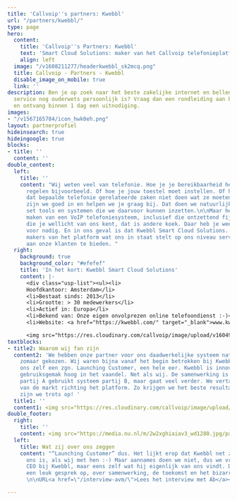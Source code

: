 ```yaml
---
title: 'Callvoip''s partners: Kwebbl'
url: "/partners/kwebbl/"
type: page
hero:
  content:
    title: 'Callvoip''s Partners: Kwebbl'
    text: 'Smart Cloud Solutions: maker van het Callvoip telefonieplatform'
    align: left
  image: "/v1608211277/headerkwebbl_sk2mcq.png"
  title: Callvoip - Partners - Kwebbl
  disable_image_on_mobile: true
  link: ''
description: Ben je op zoek naar het beste zakelijke internet en bellen aanbod waar
  service nog ouderwets persoonlijk is? Vraag dan een rondleiding aan bij Callvoip
  en ontvang binnen 1 dag een uitnodiging.
images:
- "/v1567165784/icon_hwk0eh.png"
layout: partnerprofiel
hideinsearch: true
hideingoogle: true
blocks:
- title: ''
  content: ''
double_content:
  left:
    title: ''
    content: "Wij weten veel van telefonie. Hoe je je bereikbaarheid het beste kunt
      regelen bijvoorbeeld. Of hoe je jouw toestel moet instellen. Of hoe het komt
      dat bepaalde telefonie gerelateerde zaken niet doen wat ze moeten doen. Daar
      zijn we goed in en helpen we je graag bij. Dat doen we natuurlijk met een grote
      set tools en systemen die we daarvoor kunnen inzetten.\n\nMaar het daadwerkelijk
      maken van een VoIP telefoniesysteem, inclusief die ontzettend fijne beheeromgeving
      die je wellicht van ons kent, dat is andere koek. Daar heb je weer andere specialisten
      voor nodig. En in ons geval is dat Kwebbl Smart Cloud Solutions. Zij zijn de
      makers van het platform wat ons in staat stelt op ons niveau service en gemak
      aan onze klanten te bieden. "
  right:
    background: true
    background_color: "#efefef"
    title: 'In het kort: Kwebbl Smart Cloud Solutions'
    content: |-
      <div class="usp-list"><ul><li>
      Hoofdkantoor: Amsterdam</li>
      <li>Bestaat sinds: 2013</li>
      <li>Grootte: > 30 medewerkers</li>
      <li>Actief in: Europa</li>
      <li>Bekend van: Onze eigen onvolprezen online telefoondienst :-)</li>
      <li>Website: <a href="https://kwebbl.com/" target="_blank">www.kwebbl.com</a></li><br></div>

      <img src="https://res.cloudinary.com/callvoip/image/upload/v1604923393/kwebbl_v99d46.png" alt="kwebbl logo">
textblocks:
- title2: Waarom wij fan zijn
  content2: 'We hebben onze partner voor ons daadwerkelijke systeem natuurlijk niet
    zomaar gekozen. Wij waren bijna vanaf het begin betrokken bij Kwebbl. Zij noemen
    ons zelf een zgn. Launching Customer, een hele eer. Kwebbl is innovatief en heeft
    gebruiksgemak hoog in het vaandel. Net als wij. De samenwerking is dan ook niet
    partij A gebruikt systeem partij B, maar gaat veel verder. We vertalen onze kennis
    van de markt richting het platform. Zo krijgen we het beste resultaat, en daar
    zijn we trots op! '
  title1: ''
  content1: <img src="https://res.cloudinary.com/callvoip/image/upload/v1608047263/fritz_assortiment_v3dgez.png">
double_footer:
  right:
    title: ''
    content: <img src="https://media.nu.nl/m/2w2xghiaiav3_wd1280.jpg/patrick-ster-uit-animatieserie-spongebob-squarepants-krijgt-eigen-serie.jpg">
  left:
    title: Wat zij over ons zeggen
    content: "“Launching Customer” dus. Het lijkt erop dat Kwebbl net zo blij met
      ons is, als wij met hen :-) Maar aannames doen we niet, dus we vroegen Ab Trik,
      CEO bij Kwebbl, maar eens zelf wat hij eigenlijk van ons vindt. Dat leverde
      een leuk gesprek op, over samenwerking, de toekomst en het bizarre jaar 2020.\n
      \n\nURL<a href=\"/interview-avm/\">Lees het interview met Ab</a><br><br>\n"

---
```

